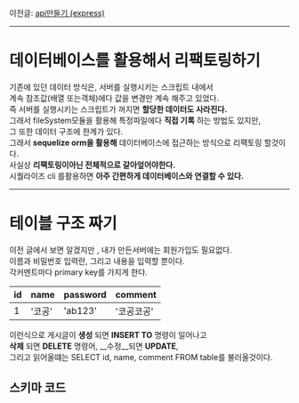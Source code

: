 이전글: [api만들기 (express)](https://sleepybird.tistory.com/142)
___
# 데이터베이스를 활용해서 리팩토링하기  
기존에 있던 데이터 방식은, 서버를 실행시키는 스크립트 내에서  
계속 참조값(배열 또는객체)에다 값을 변경만 계속 해주고 있었다.  
즉 서버를 실행시키는 스크립트가 꺼지면 __할당한 데이터도 사라진다.__  
그래서 fileSystem모듈을 활용해 특정파일에다 __직접 기록__ 하는 방법도 있지만,  
그 또한 데이터 구조에 한계가 있다.  
그래서 __sequelize orm을 활용해__ 데이터베이스에 접근하는 방식으로 리팩토링 할것이다.  
사실상 __리팩토링이아닌 전체적으로 갈아엎어야한다.__  
시퀄라이즈 cli 를활용하면 __아주 간편하게 데이터베이스와 연결할 수 있다.__
___
# 테이블 구조 짜기  
이전 글에서 보면 알겠지만 , 내가 만든서버에는 회원가입도 필요없다.  
이름과 비밀번호 입력란, 그리고 내용을 입력할 뿐이다.  
각커멘트마다 primary key를 가지게 한다.  
  
|id|name|password|comment|
|---|---|---|---|
|1|'코공'|'ab123'|'코공코공'|

이런식으로 게시글이 __생성__ 되면 __INSERT TO__ 명령이 일어나고  
__삭제__ 되면 __DELETE__ 명령어, __수정__되면 __UPDATE__,  
그리고 읽어올떄는 SELECT id, name, comment FROM table를 불러올것이다.  

## 스키마 코드  

